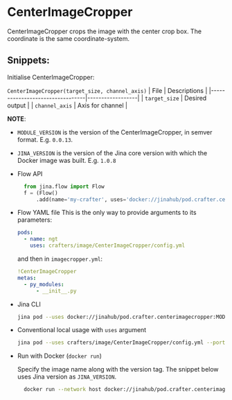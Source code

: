 # CenterImageCropper

CenterImageCropper crops the image with the center crop box. The coordinate is the same coordinate-system.

## Snippets:

Initialise CenterImageCropper:

`CenterImageCropper(target_size, channel_axis)`
| File                            | Descriptions     |
|---------------------------------|------------------|
| `target_size`                   | Desired output   |
| `channel_axis`                  | Axis for channel |

**NOTE**: 

- `MODULE_VERSION` is the version of the CenterImageCropper, in semver format. E.g. `0.0.13`.
- `JINA_VERSION` is the version of the Jina core version with which the Docker image was built. E.g. `1.0.8` 

- Flow API

  ```python
    from jina.flow import Flow
    f = (Flow()
        .add(name='my-crafter', uses='docker://jinahub/pod.crafter.centerimagecropper:MODULE_VERSION-JINA_VERSION')
    ```
- Flow YAML file
  This is the only way to provide arguments to its parameters:
  
  ```yaml
  pods:
    - name: ngt
      uses: crafters/image/CenterImageCropper/config.yml
  ```
  
  and then in `imagecropper.yml`:
  ```yaml
  !CenterImageCropper
  metas:
    - py_modules:
        - __init__.py
  ```
- Jina CLI
  
  ```bash
  jina pod --uses docker://jinahub/pod.crafter.centerimagecropper:MODULE_VERSION-JINA_VERSION
  ```
- Conventional local usage with `uses` argument
  
  ```bash
  jina pod --uses crafters/image/CenterImageCropper/config.yml --port-in 55555 --port-out 55556
  ```
- Run with Docker (`docker run`)
 
  Specify the image name along with the version tag. The snippet below uses Jina version as `JINA_VERSION`.
  ```bash
    docker run --network host docker://jinahub/pod.crafter.centerimagecropper:MODULE_VERSION-JINA_VERSION --port-in 55555 --port-out 55556
    ```